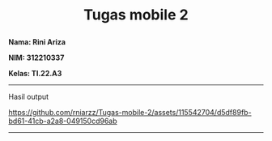 <h1 <p align="center"><b>Tugas mobile 2</b></p></h1> 

**Nama: Rini Ariza**

**NIM: 312210337**

**Kelas: TI.22.A3**

---

Hasil output

https://github.com/rniarzz/Tugas-mobile-2/assets/115542704/d5df89fb-bd61-41cb-a2a8-049150cd96ab

---
